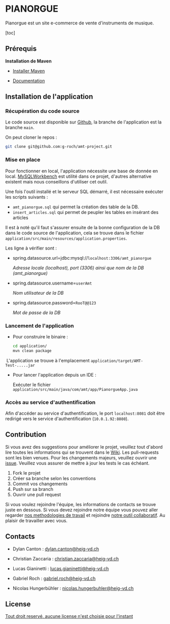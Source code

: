 # PIANORGUE

Pianorgue est un site e-commerce de vente d'instruments de musique.

[toc]

## Prérequis

**Installation de Maven**

* [Installer Maven](https://maven.apache.org/install.html)

* [Documentation](https://maven.apache.org/guides/introduction/introduction-to-the-lifecycle.html)

  

## Installation de l'application

### Récupération du code source

Le code source est disponible sur [Github](https://github.com/g-roch/amt-project), la branche de l'application est la branche `main`.

On peut cloner le repos : 

```bash
git clone git@github.com:g-roch/amt-project.git
```



### Mise en place

Pour fonctionner en local, l'application nécessite une base de donnée en local. [MySQLWorkbench](https://dev.mysql.com/downloads/workbench/) est utilité dans ce projet, d'autres alternative existent mais nous conseillons d'utiliser cet outil. 

Une fois l'outil installé et le serveur SQL démarré, il est nécessaire exécuter les scripts suivants : 

* `amt_pianorgue.sql` qui permet la création des table de la DB.
* `insert_articles.sql` qui permet de peupler les tables en insérant des articles 



Il est à noté qu'il faut s'assurer ensuite de la bonne configuration de la DB dans le code source de l'application, cela se trouve dans le fichier `application/src/main/resources/application.properties`.

Les ligne à vérifier sont : 

* spring.datasource.url=jdbc:mysql://`localhost:3306/amt_pianorgue`

  *Adresse locale (localhost), port (3306) ainsi que nom de la DB (amt_pianorgue)*

* spring.datasource.username=`userAmt `

  *Nom utilisateur de la DB*

* spring.datasource.password=`RooT@@123`

  *Mot de passe de la DB*



### Lancement de l'application

* Pour construire le binaire : 

  ```sh
  cd application/
  mvn clean package
  ```

​	   L'application se trouve à l'emplacement `application/target/AMT-Test-.....jar`



* Pour lancer l'application depuis un IDE :

  Exécuter le fichier `application/src/main/java/com/amt/app/PianorgueApp.java`



### Accès au service d'authentification

Afin d'accéder au service d'authentification, le port `localhost:8081` doit être redirigé vers le service d'authentification (`10.0.1.92:8080`). 



## Contribution

Si vous avez des suggestions pour améliorer le projet, veuillez tout d'abord lire toutes les informations qui se trouvent dans le [Wiki](https://github.com/g-roch/amt-project/wiki). Les pull-requests sont les bien venues. Pour les changements majeurs, veuillez ouvrir une [issue](https://github.com/g-roch/amt-project/issues). Veuillez vous assurer de mettre à jour les tests le cas échéant. 

1. Fork le projet
2. Créer sa branche selon les conventions
3. Commit vos changements 
4. Push sur sa branch
5. Ouvrir une pull request

Si vous voulez rejoindre l'équipe, les informations de contacts se trouve juste en dessous. 
Si vous devez rejoindre notre équipe vous pouvez aller regarder [nos methodologies de travail](https://github.com/g-roch/amt-project/wiki/Pratiques-collaboratives) et rejoindre [notre outil collaboratif](https://github.com/g-roch/amt-project/wiki/Outils-int%C3%A9gration). Au plaisir de travailler avec vous.



## Contacts

- Dylan Canton : dylan.canton@heig-vd.ch

- Christian Zaccaria : christian.zaccaria@heig-vd.ch

- Lucas Gianinetti : lucas.gianinetti@heig-vd.ch

- Gabriel Roch : gabriel.roch@heig-vd.ch

- Nicolas Hungerbühler : nicolas.hungerbuhler@heig-vd.ch

  

## License

[Tout droit reservé, aucune license n'est choisie pour l'instant](https://choosealicense.com/licenses/)

